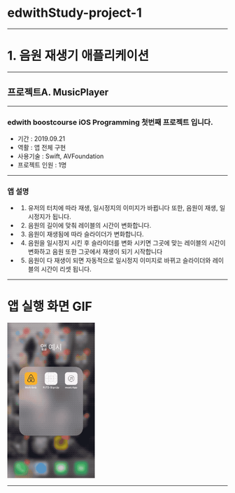 # edwithStudy-project-1

- - -

# 1. 음원 재생기 애플리케이션

- - -

## 프로젝트A. MusicPlayer

- - -

### edwith boostcourse iOS Programming 첫번째 프로젝트 입니다.

- 기간 : 2019.09.21
- 역활 : 앱 전체 구현
- 사용기술 : Swift, AVFoundation
- 프로젝트 인원 : 1명

- - -

### 앱 설명

- 1) 유저의 터치에 따라 재생, 일시정지의 이미지가 바뀝니다 또한, 음원이 재생, 일시정지가 됩니다.
- 2) 음원의 길이에 맞춰 레이블의 시간이 변화합니다.
- 3) 음원이 재생됨에 따라 슬라이더가 변화합니다.
- 4) 음원을 일시정지 시킨 후 슬라이더를 변화 시키면 그곳에 맞는 레이블의 시간이 변화하고 음원 또한 그곳에서 재생이 되기 시작합니다
- 5) 음원이 다 재생이 되면 자동적으로 일시정지 이미지로 바뀌고 슬라이더와 레이블의 시간이 리셋 됩니다.

- - -

# 앱 실행 화면 GIF

<img width="200" alt="image" src="https://github.com/VincentGeranium/edwithStudy-project-1/blob/master/musicAppVideo.gif?raw=true">

- - -
